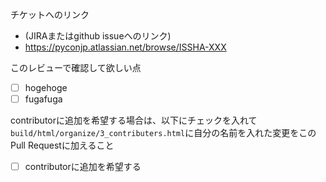 チケットへのリンク

- (JIRAまたはgithub issueへのリンク)
- https://pyconjp.atlassian.net/browse/ISSHA-XXX

このレビューで確認して欲しい点

- [ ] hogehoge
- [ ] fugafuga

contributorに追加を希望する場合は、以下にチェックを入れて`build/html/organize/3_contributers.html`に自分の名前を入れた変更をこのPull Requestに加えること

- [ ] contributorに追加を希望する
